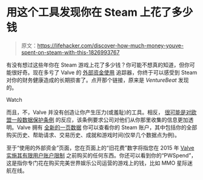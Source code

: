 # 用这个工具发现你在 Steam 上花了多少钱

> 原文：<https://lifehacker.com/discover-how-much-money-youve-spent-on-steam-with-this-1826993767>

有没有想过这些年你在 Steam 游戏上花了多少钱？你可能不想真的知道，但你可能很好奇。现在多亏了 Valve 的 [外部资金使用](https://help.steampowered.com/en/accountdata/AccountSpend) 追踪器，你终于可以感受到 Steam 对你的财务健康造成的长期损害了。点开那个链接，原来是 *VentureBeat* 发现的。

Watch

而且，不，Valve 并没有创造让你产生压力(或羞耻)的工具。相反， [很可能是对欧盟一般数据保护条例](https://www.rockpapershotgun.com/2018/06/14/why-was-i-reported-in-dota-2/) 的反应，该条例要求公司对他们从你那里收集的信息更加透明。Valve 拥有 [全新的一页数据](https://help.steampowered.com/en/accountdata) 你可以查看你的 Steam 账户，其中包括你的全部购买历史、帮助请求、交易历史、成就和游戏时间(仅举几个数据点为例)。

至于“使用的外部资金”页面，您在页面上的“旧花费”数字将指您在 2015 年 [Valve 实施其有限用户账户限制](https://support.steampowered.com/kb_article.php?ref=3330-IAGK-7663) 之前购买的任何东西。你还可以看到你的“PWSpend”，这是指你专门花在购买完美世界娱乐公司运营的游戏上的钱，比如 MMO 星际迷航在线。